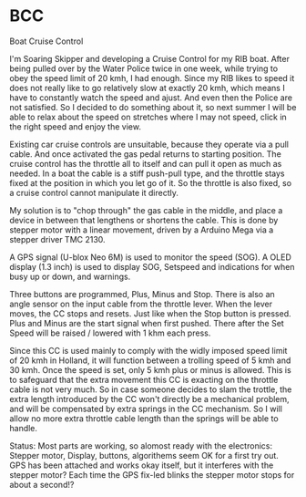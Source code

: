 # BCC
Boat Cruise Control

I'm Soaring Skipper and developing a Cruise Control for my RIB boat. After being pulled over by the Water Police twice in one week, while trying to obey the speed limit of 20 kmh, I had enough. Since my RIB likes to speed it does not really like to go relatively slow at exactly 20 kmh, which means I have to constantly watch the speed and ajust. And even then the Police are not satisfied. So I decided to do something about it, so next summer I will be able to relax about the speed on stretches where I may not speed, click in the right speed and enjoy the view.

Existing car cruise controls are unsuitable, because they operate via a pull cable. And once activated the gas pedal returns to starting position. The cruise control has the throttle all to itself and can pull it open as much as needed.
In a boat the cable is a stiff push-pull type, and the throttle stays fixed at the position in which you let go of it. So the throttle is also fixed, so a cruise control cannot manipulate it directly.

My solution is to "chop through" the gas cable in the middle, and place a device in between that lengthens or shortens the cable. This is done by stepper motor with a linear movement, driven by a Arduino Mega via a stepper driver TMC 2130.

A GPS signal (U-blox Neo 6M) is used to monitor the speed (SOG). A OLED display (1.3 inch) is used to display SOG, Setspeed and indications for when busy up or down, and warnings.

Three buttons are programmed, Plus, Minus and Stop. There is also an angle sensor on the input cable from the throttle lever. When the lever moves, the CC stops and resets. Just like when the Stop button is pressed. Plus and Minus are the start signal when first pushed. There after the Set Speed will be raised / lowered with 1 khm each press.

Since this CC is used mainly to comply with the widly imposed speed limit of 20 kmh in Holland, it will function between a trolling speed of 5 kmh and 30 kmh. Once the speed is set, only 5 kmh plus or minus is allowed. 
This is to safeguard that the extra movement this CC is exacting on the throttle cable is not very much. So in case someone decides to slam the trottle, the extra length introduced by the CC won't directly be a mechanical problem, and will be compensated by extra springs in the CC mechanism. So I will allow no more extra throttle cable length than the springs will be able to handle.

Status: Most parts are working, so alomost ready with the electronics: Stepper motor, Display, buttons, algorithems seem OK for a first try out. GPS has been attached and works okay itself, but it interferes with the stepper motor? Each time the GPS fix-led blinks the stepper motor stops for about a second!?

